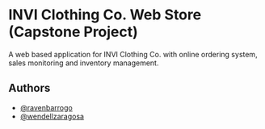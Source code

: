 # INVI Clothing Co. Web Store (Capstone Project)

A web based application for INVI Clothing Co. with online ordering system, sales monitoring and inventory management.

## Authors

- [@ravenbarrogo](https://github.com/VEN-github)
- [@wendellzaragosa](https://github.com/WZaragosa)
